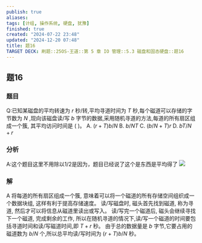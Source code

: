 ```yaml
---
publish: true
aliases: 
tags: [计组, 操作系统, 硬盘, 犹豫]
finished: true
created: "2024-07-22 23:48"
updated: "2024-12-20 07:48"
title: 题16
TARGET DECK: 刷题::25OS-王道::第 5 章 IO 管理::5.3 磁盘和固态硬盘::题16
---
```

## 题16
### 题目
Q:已知某磁盘的平均转速为 $r$ 秒/转,平均寻道时间为 $T$ 秒,每个磁道可以存储的字节数为 $N$ ,现向该磁盘读/写 $b$ 字节的数据,采用随机寻道的方法,每道的所有扇区组成一个簇, 其平均访问时间是 ( )。
A. $( {r + T}) b/N$ B. $b/{NT}$ C. $( {b/N + T}) r$ D. ${bT}/N + r$
### 分析
A:这个题目这里不用除以1/2是因为，题目已经说了这个是东西是平均得了
![](https://img.hwenyi.tech/202408112037835.webp)
### 解
A
将每道的所有扇区组成一个簇, 意味着可以将一个磁道的所有存储空间组织成一个数据块组, 这样有利于提高存储速度。
读/写磁盘时, 磁头首先找到磁道, 称为寻道, 然后才可以将信息从磁道里读出或写入。
读/写完一个磁道后, 磁头会继续寻找下一个磁道, 完成剩余的工作, 所以在随机寻道的情况下,读/写一个磁道的时间要包括寻道时间和读/写磁道时间,即 $T + r$ 秒。
由于总的数据量是 $b$ 字节,它要占用的磁道数为 $b/N$ 个,所以总平均读/写时间为 $( {r + T}) b/N$ 秒。


